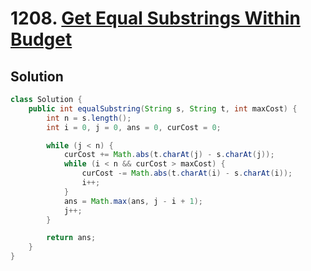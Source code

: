 # 1208. [Get Equal Substrings Within Budget](https://leetcode.com/problems/get-equal-substrings-within-budget/description/?envType=daily-question&envId=2024-05-28)

## Solution

```java
class Solution {
    public int equalSubstring(String s, String t, int maxCost) {
        int n = s.length();
        int i = 0, j = 0, ans = 0, curCost = 0;

        while (j < n) {
            curCost += Math.abs(t.charAt(j) - s.charAt(j));
            while (i < n && curCost > maxCost) {
                curCost -= Math.abs(t.charAt(i) - s.charAt(i));
                i++;
            }
            ans = Math.max(ans, j - i + 1);
            j++;
        }

        return ans;
    }
}
```
